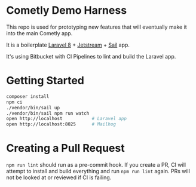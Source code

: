 # Cometly Demo Harness

This repo is used for prototyping new features that will eventually make it into the main Cometly app.

It is a boilerplate [Laravel 8](https://laravel.com/docs/8.x/installation) + [Jetstream](https://jetstream.laravel.com/2.x/introduction.html) + [Sail](https://laravel.com/docs/8.x/sail) app.

It's using Bitbucket with CI Pipelines to lint and build the Laravel app.

# Getting Started

```bash
composer install
npm ci
./vendor/bin/sail up
./vendor/bin/sail npm run watch
open http://localhost           # Laravel app
open http://localhost:8025      # Mailhog

```

# Creating a Pull Request

`npm run lint` should run as a pre-commit hook. If you create a PR, CI will attempt to install and build everything and run `npm run lint` again. PRs will not be looked at or reviewed if CI is failing.
